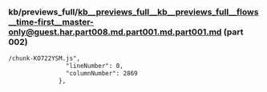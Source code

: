 ### kb/previews_full/kb__previews_full__kb__previews_full__flows__time-first__master-only@guest.har.part008.md.part001.md.part001.md (part 002)

```md
/chunk-KO722YSM.js",
                "lineNumber": 0,
                "columnNumber": 2869
              },
             
```

```
